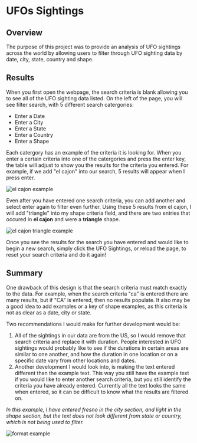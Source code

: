 # **UFOs Sightings**

## Overview ##

The purpose of this project was to provide an analysis of UFO sightings across the world by allowing users to filter through UFO sighting data by date, city, state, country and shape. 

## Results ## 

When you first open the webpage, the search criteria is blank allowing you to see all of the UFO sighting data listed. On the left of the page, you will see filter search, with 5 different search catergories:
- Enter a Date
- Enter a City
- Enter a State
- Enter a Country
- Enter a Shape

Each catergory has an example of the criteria it is looking for. When you enter a certain criteria into one of the catergories and press the enter key, the table will adjust to show you the results for the criteria you entered. For example, if we add "el cajon" into our search, 5 results will appear when I press enter. 

![el cajon example](https://user-images.githubusercontent.com/75765653/109399359-ffe71b80-7907-11eb-85a8-b110b69091ff.png)


Even after you have entered one search criteria, you can add another and select enter again to filter even further. Using these 5 results from el cajon, I will add "triangle" into my shape criteria field, and there are two entries that occured in **el cajon** and were a **triangle** shape.  

![el cajon   triangle example](https://user-images.githubusercontent.com/75765653/109399353-f5c51d00-7907-11eb-9e12-9a5cf3bbe5c9.png)

Once you see the results for the search you have entered and would like to begin a new search, simply click the UFO Sightings, or reload the page, to reset your search criteria and do it again!


## Summary ## 
One drawback of this design is that the search criteria must match exactly to the data. For example, when the search criteria "ca" is entered there are many results, but if "CA" is entered, then no results populate. It also may be a good idea to add examples or a key of shape examples, as this criteria is not as clear as a date, city or state. 

Two recommendations I would make for further development would be:
1) All of the sightings in our data are from the US, so I would remove that search criteria and replace it with duration. People interested in UFO sightings would probably like to see if the durations in certain areas are similar to one another, and how the duration in one location or on a specific date vary from other locations and dates. 
2) Another development I would look into, is making the text entered different than the example text. This way you still have the example text if you would like to enter another search criteria, but you still identify the criteria you have already entered. Currently all the text looks the same when entered, so it can be difficult to know what the results are filtered on.

*In this example, I have entered fresno in the city section, and light in the shape section, but the text does not look different from state or country, which is not being used to filter.* 

![format example](https://user-images.githubusercontent.com/75765653/109399698-0080b180-790a-11eb-8d42-0699f195e254.png)
